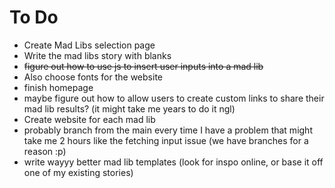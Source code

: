 # To Do

* Create Mad Libs selection page
* Write the mad libs story with blanks
* ~~figure out how to use js to insert user inputs into a mad lib~~
* Also choose fonts for the website
* finish homepage
* maybe figure out how to allow users to create custom links to share their mad lib results? (it might take me years to do it ngl)
* Create website for each mad lib
* probably branch from the main every time I have a problem that might take me 2 hours like the fetching input issue (we have branches for a reason :p)
* write wayyy better mad lib templates (look for inspo online, or base it off one of my existing stories)
